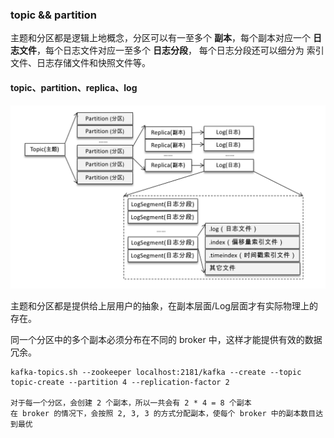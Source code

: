 
### topic && partition

主题和分区都是逻辑上地概念，分区可以有一至多个 __副本__，每个副本对应一个 __日志文件__，每个日志文件对应一至多个 __日志分段__，
每个日志分段还可以细分为 索引文件、日志存储文件和快照文件等。

#### topic、partition、replica、log

![](/img/topic_partition_replication_log.png)

主题和分区都是提供给上层用户的抽象，在副本层面/Log层面才有实际物理上的存在。

同一个分区中的多个副本必须分布在不同的 broker 中，这样才能提供有效的数据冗余。

```
kafka-topics.sh --zookeeper localhost:2181/kafka --create --topic topic-create --partition 4 --replication-factor 2

对于每一个分区，会创建 2 个副本，所以一共会有 2 * 4 = 8 个副本
在 broker 的情况下，会按照 2, 3, 3 的方式分配副本，使每个 broker 中的副本数目达到最优
```



